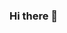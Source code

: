 ### Hi there 👋

<!--
**BetelGeuseee/BetelGeuseee** is a ✨ _special_ ✨ repository because its `README.md` (this file) appears on your GitHub profile.

[![Anurag's GitHub stats](https://github-readme-stats.vercel.app/api?username=BetelGeuseee)](https://github.com/anuraghazra/github-readme-stats)
